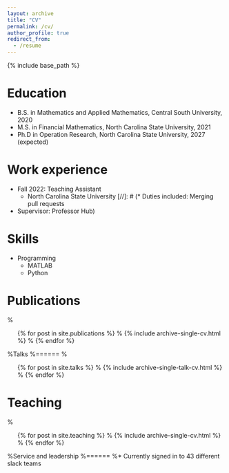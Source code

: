 ```yaml
---
layout: archive
title: "CV"
permalink: /cv/
author_profile: true
redirect_from:
  - /resume
---
```


{% include base_path %}

Education
======
* B.S. in Mathematics and Applied Mathematics, Central South University, 2020
* M.S. in Financial Mathematics, North Carolina State University, 2021
* Ph.D in Operation Research, North Carolina State University, 2027 (expected)

Work experience
======
* Fall 2022: Teaching Assistant
  * North Carolina State University
[//]: #
 (* Duties included: Merging pull requests
 * Supervisor: Professor Hub)
  
Skills
======
* Programming
  * MATLAB
  * Python

Publications
======
%  <ul>{% for post in site.publications %}
%    {% include archive-single-cv.html %}
%  {% endfor %}</ul>
  
%Talks
%======
%  <ul>{% for post in site.talks %}
%    {% include archive-single-talk-cv.html %}
%  {% endfor %}</ul>
  
Teaching
======
%  <ul>{% for post in site.teaching %}
%    {% include archive-single-cv.html %}
%  {% endfor %}</ul>
  
%Service and leadership
%======
%* Currently signed in to 43 different slack teams
